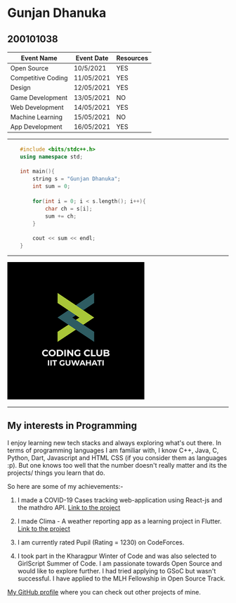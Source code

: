 # Gunjan Dhanuka
## 200101038

| Event Name | Event Date | Resources |
|------------|------------|-----------|
| Open Source | 10/5/2021 | YES |
| Competitive Coding | 11/05/2021 | YES |
| Design | 12/05/2021 | YES|
| Game Development | 13/05/2021 | NO|
| Web Development | 14/05/2021 | YES|
| Machine Learning | 15/05/2021 | NO|
| App Development | 16/05/2021 | YES |

---

```cpp
    #include <bits/stdc++.h>
    using namespace std;

    int main(){
        string s = "Gunjan Dhanuka";
        int sum = 0;

        for(int i = 0; i < s.length(); i++){
            char ch = s[i];
            sum += ch;
        }

        cout << sum << endl;
    }
```
---

![Coding Club Logo](/coding-club%20logo.png)

---

## My interests in Programming

I enjoy learning new tech stacks and always exploring what's out there. In terms of programming languages I am familiar with, I know C++, Java, C, Python, Dart, Javascript and HTML CSS (if you consider them as languages :p). But one knows too well that the number doesn't really matter and its the projects/ things you learn that do.

So here are some of my achievements:-

1. I made a COVID-19 Cases tracking web-application using React-js and the mathdro API. [Link to the project](https://github.com/GunjanDhanuka/corona-tracker-app)

2. I made Clima - A weather reporting app as a learning project in Flutter. [Link to the project](https://github.com/GunjanDhanuka/clima-app)

3. I am currently rated Pupil (Rating = 1230) on CodeForces.

4. I took part in the Kharagpur Winter of Code and was also selected to GirlScript Summer of Code. I am passionate towards Open Source and would like to explore further. I had tried applying to GSoC but wasn't successful. I have applied to the MLH Fellowship in Open Source Track.

[My GitHub profile](https://github.com/GunjanDhanuka) where you can check out other projects of mine.
